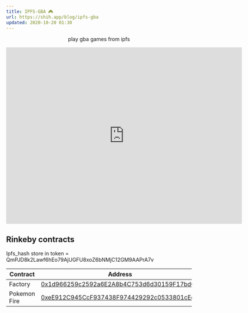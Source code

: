 ```yaml
---
title: IPFS-GBA 🎮
url: https://shih.app/blog/ipfs-gba
updated: 2020-10-20 01:30
---
```


<p align="center">
play gba games from ipfs
</p>

<p align="center">
<iframe src="https://www.youtube.com/embed/jdD_Mvz4hjM
" width="640" height="480" frameborder="0" allow="autoplay; fullscreen" allowfullscreen></iframe>
</p>

## Rinkeby contracts

Ipfs_hash store in token = QmPJD8k2Lawf6hEo79AjUGFU8xoZ6bNMjC12GM9AAPrA7v

| Contract     | Address                                                                                                                     |
| ------------ | --------------------------------------------------------------------------------------------------------------------------- |
| Factory      | [0x1d966259c2592a6E2A8b4C753d6d30159F17bdC1](https://rinkeby.etherscan.io/token/0xeE912C945CcF937438F974429292c0533801cEea) |
| Pokemon Fire | [0xeE912C945CcF937438F974429292c0533801cEea](https://rinkeby.etherscan.io/token/0xeE912C945CcF937438F974429292c0533801cEea) |
